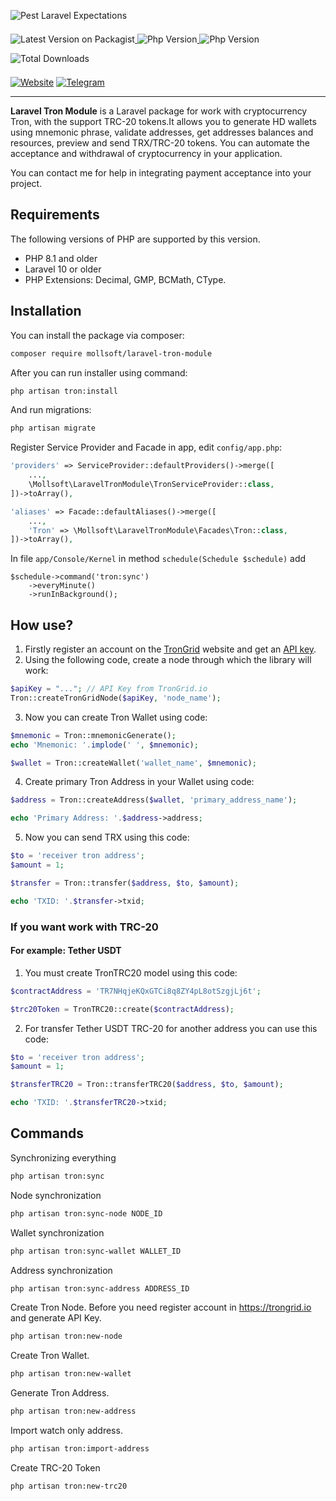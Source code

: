 ![Pest Laravel Expectations](https://banners.beyondco.de/Tron.png?theme=light&packageManager=composer+require&packageName=mollsoft%2Flaravel-tron-module&pattern=architect&style=style_1&description=Working+with+cryptocurrency+Tron%2C+supported+TRC-20+tokens&md=1&showWatermark=1&fontSize=100px&images=https%3A%2F%2Flaravel.com%2Fimg%2Flogomark.min.svg)

<a href="https://packagist.org/packages/mollsoft/laravel-tron-module" target="_blank">
    <img style="display: inline-block; margin-top: 0.5em; margin-bottom: 0.5em" src="https://img.shields.io/packagist/v/mollsoft/laravel-tron-module.svg?style=flat&cacheSeconds=3600" alt="Latest Version on Packagist">
</a>

<a href="https://www.php.net">
    <img style="display: inline-block; margin-top: 0.5em; margin-bottom: 0.5em" src="https://img.shields.io/badge/php-%3E=8.1-brightgreen.svg?maxAge=2592000" alt="Php Version">
</a>

<a href="https://laravel.com/">
    <img style="display: inline-block; margin-top: 0.5em; margin-bottom: 0.5em" src="https://img.shields.io/badge/laravel-%3E=10-red.svg?maxAge=2592000" alt="Php Version">
</a>

<a href="https://packagist.org/packages/mollsoft/laravel-tron-module" target="_blank">
    <img style="display: inline-block; margin-top: 0.5em; margin-bottom: 0.5em" src="https://img.shields.io/packagist/dt/mollsoft/laravel-tron-module.svg?style=flat&cacheSeconds=3600" alt="Total Downloads">
</a>

<a href="https://mollsoft.com"><img alt="Website" src="https://img.shields.io/badge/Website-https://mollsoft.com-black"></a>
<a href="https://t.me/mollsoft"><img alt="Telegram" src="https://img.shields.io/badge/Telegram-@mollsoft-blue"></a>

---

**Laravel Tron Module** is a Laravel package for work with cryptocurrency Tron, with the support TRC-20 tokens.It allows you to generate HD wallets using mnemonic phrase, validate addresses, get addresses balances and resources, preview and send TRX/TRC-20 tokens. You can automate the acceptance and withdrawal of cryptocurrency in your application.

You can contact me for help in integrating payment acceptance into your project.

## Requirements

The following versions of PHP are supported by this version.

* PHP 8.1 and older
* Laravel 10 or older
* PHP Extensions: Decimal, GMP, BCMath, CType.


## Installation
You can install the package via composer:
```bash
composer require mollsoft/laravel-tron-module
```

After you can run installer using command:
```bash
php artisan tron:install
```

And run migrations:
```bash
php artisan migrate
```

Register Service Provider and Facade in app, edit `config/app.php`:
```php
'providers' => ServiceProvider::defaultProviders()->merge([
    ...,
    \Mollsoft\LaravelTronModule\TronServiceProvider::class,
])->toArray(),

'aliases' => Facade::defaultAliases()->merge([
    ...,
    'Tron' => \Mollsoft\LaravelTronModule\Facades\Tron::class,
])->toArray(),
```

In file `app/Console/Kernel` in method `schedule(Schedule $schedule)` add
```
$schedule->command('tron:sync')
    ->everyMinute()
    ->runInBackground();
```

## How use?
1. Firstly register an account on the <a href="https://www.trongrid.io/register">TronGrid</a> website and get an <a href="https://www.trongrid.io/dashboard/keys">API key</a>.
2. Using the following code, create a node through which the library will work:
```php
$apiKey = "..."; // API Key from TronGrid.io
Tron::createTronGridNode($apiKey, 'node_name');
```
3. Now you can create Tron Wallet using code:
```php
$mnemonic = Tron::mnemonicGenerate();
echo 'Mnemonic: '.implode(' ', $mnemonic);

$wallet = Tron::createWallet('wallet_name', $mnemonic);
```
4. Create primary Tron Address in your Wallet using code:
```php
$address = Tron::createAddress($wallet, 'primary_address_name');

echo 'Primary Address: '.$address->address;
```
5. Now you can send TRX using this code:
```php
$to = 'receiver tron address';
$amount = 1;

$transfer = Tron::transfer($address, $to, $amount);

echo 'TXID: '.$transfer->txid;
```

### If you want work with TRC-20
#### For example: Tether USDT

1. You must create TronTRC20 model using this code:
```php
$contractAddress = 'TR7NHqjeKQxGTCi8q8ZY4pL8otSzgjLj6t';

$trc20Token = TronTRC20::create($contractAddress);
```
2. For transfer Tether USDT TRC-20 for another address you can use this code:
```php
$to = 'receiver tron address';
$amount = 1;

$transferTRC20 = Tron::transferTRC20($address, $to, $amount);

echo 'TXID: '.$transferTRC20->txid;
```


## Commands

Synchronizing everything
```bash
php artisan tron:sync
```

Node synchronization
```bash
php artisan tron:sync-node NODE_ID
```

Wallet synchronization
```bash
php artisan tron:sync-wallet WALLET_ID
```

Address synchronization
```bash
php artisan tron:sync-address ADDRESS_ID
```

Create Tron Node. Before you need register account in https://trongrid.io and generate API Key.
```bash
php artisan tron:new-node
```

Create Tron Wallet.
```bash
php artisan tron:new-wallet
```

Generate Tron Address.
```bash
php artisan tron:new-address
```

Import watch only address.
```bash
php artisan tron:import-address
```

Create TRC-20 Token
```bash
php artisan tron:new-trc20
```


